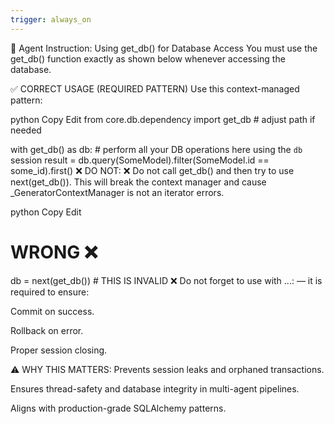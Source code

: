 ```yaml
---
trigger: always_on
---
```


📘 Agent Instruction: Using get_db() for Database Access
You must use the get_db() function exactly as shown below whenever accessing the database.

✅ CORRECT USAGE (REQUIRED PATTERN)
Use this context-managed pattern:

python
Copy
Edit
from core.db.dependency import get_db  # adjust path if needed

with get_db() as db:
    # perform all your DB operations here using the `db` session
    result = db.query(SomeModel).filter(SomeModel.id == some_id).first()
❌ DO NOT:
❌ Do not call get_db() and then try to use next(get_db()).
This will break the context manager and cause _GeneratorContextManager is not an iterator errors.

python
Copy
Edit
# WRONG ❌
db = next(get_db())  # THIS IS INVALID
❌ Do not forget to use with ...: — it is required to ensure:

Commit on success.

Rollback on error.

Proper session closing.

⚠️ WHY THIS MATTERS:
Prevents session leaks and orphaned transactions.

Ensures thread-safety and database integrity in multi-agent pipelines.

Aligns with production-grade SQLAlchemy patterns.